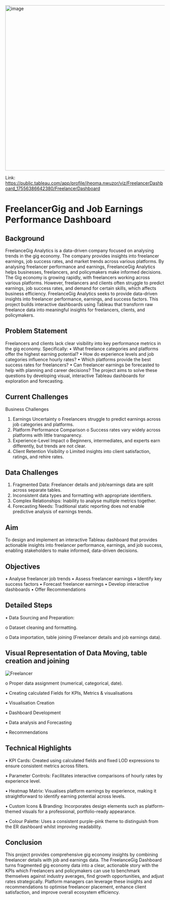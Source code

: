 <img width="940" height="522" alt="image" src="https://github.com/user-attachments/assets/7d36ab12-dd40-4387-80f0-66baeb2227f0" />

Link: https://public.tableau.com/app/profile/iheoma.nwuzor/viz/FreelancerDashboard_17556386642380/FreelancerDashboard

# FreelancerGig and Job Earnings Performance Dashboard

## Background 

FreelanceGig Analytics is a data-driven company focused on analysing trends in the gig economy. The company provides insights into freelancer earnings, job success rates, and market trends across various platforms. By analysing freelancer performance and earnings, FreelanceGig Analytics helps businesses, freelancers, and policymakers make informed decisions. The Gig economy is growing rapidly, with freelancers working across various platforms. However, freelancers and clients often struggle to predict earnings, job success rates, and demand for certain skills, which affects business efficiency. FreelanceGig Analytics seeks to provide data-driven insights into freelancer performance, earnings, and success factors. This project builds interactive dashboards using Tableau that transform raw freelance data into meaningful insights for freelancers, clients, and policymakers.

## Problem Statement
Freelancers and clients lack clear visibility into key performance metrics in the gig economy. Specifically:
•	What freelance categories and platforms offer the highest earning potential?
•	How do experience levels and job categories influence hourly rates?
•	Which platforms provide the best success rates for freelancers?
•	Can freelancer earnings be forecasted to help with planning and career decisions?
The project aims to solve these questions by developing visual, interactive Tableau dashboards for exploration and forecasting.

## Current Challenges

Business Challenges

1.	Earnings Uncertainty
o	Freelancers struggle to predict earnings across job categories and platforms.
2.	Platform Performance Comparison
o	Success rates vary widely across platforms with little transparency.
3.	Experience-Level Impact
o	Beginners, intermediates, and experts earn differently, but trends are not clear.
4.	Client Retention Visibility
o	Limited insights into client satisfaction, ratings, and rehire rates.

## Data Challenges

1.	Fragmented Data: Freelancer details and job/earnings data are split across separate tables.
2.	Inconsistent data types and formatting with appropriate identifiers.
3.	Complex Relationships: Inability to analyse multiple metrics together.
4.	Forecasting Needs: Traditional static reporting does not enable predictive analysis of earnings trends.

## Aim

To design and implement an interactive Tableau dashboard that provides actionable insights into freelancer performance, earnings, and job success, enabling stakeholders to make informed, data-driven decisions.

## Objectives

•	Analyse freelancer job trends 
•	Assess freelancer earnings
•	Identify key success factors
•	Forecast freelancer earnings 
•	Develop interactive dashboards
•	Offer Recommendations

## Detailed Steps 

•	Data Sourcing and Preparation:

o	Dataset cleaning and formatting.

o	Data importation, table joining (Freelancer details and job earnings data).

## Visual Representation of Data Moving, table creation and joining

![Freelancer](https://github.com/user-attachments/assets/8568cc1f-3fba-4006-a51c-f5f62c7d5f81)


o	Proper data assignment (numerical, categorical, date).

•	Creating calculated Fields for KPIs, Metrics & visualisations

•	Visualisation Creation

•	Dashboard Development

•	Data analysis and Forecasting

•	Recommendations

## Technical Highlights

• KPI Cards: Created using calculated fields and fixed LOD expressions to ensure consistent metrics across filters.

• Parameter Controls: Facilitates interactive comparisons of hourly rates by experience level.

• Heatmap Matrix: Visualises platform earnings by experience, making it straightforward to identify earning potential across levels.

• Custom Icons & Branding: Incorporates design elements such as platform-themed visuals for a professional, portfolio-ready appearance.

• Colour Palette: Uses a consistent purple-pink theme to distinguish from the ER dashboard whilst improving readability.

## Conclusion

This project provides comprehensive gig economy insights by combining freelancer details with job and earnings data. The FreelanceGig Dashboard turns fragmented gig economy data into a clear, actionable story with the KPIs which Freelancers and policymakers can use to benchmark themselves against industry averages, find growth opportunities, and adjust rates strategically. Platform managers can leverage these insights and recommendations to optimise freelancer placement, enhance client satisfaction, and improve overall ecosystem efficiency.




